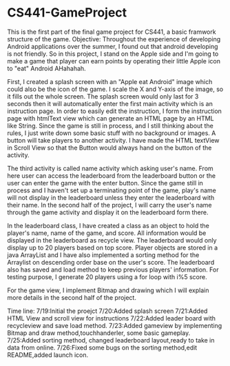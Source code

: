 # CS441-GameProject
This is the first part of the final game project for CS441, a basic framwork structure of the game.
Objective:
    Throughout the experience of developing Android applications over the summer, I found out that android developing is not friendly. So in this project, I stand on the Apple side and I'm going to make a game that player can earn points by operating their little Apple icon to "eat" Android AHahahah. 
 
First, I created a splash screen with an "Apple eat Android" image which could also be the icon of the game. I scale the X and Y-axis of the image, so it fills out the whole screen. The splash screen would only last for 3 seconds then it will automatically enter the first main activity which is an instruction page. 
In order to easily edit the instruction,  I form the instruction page with htmlText view which can generate an HTML page by an HTML like String. Since the game is still in process, and I still thinking about the rules, I just write down some basic stuff with no background or images. A button will take players to another activity. I have made the HTML textView in Scroll View so that the Button would always hand on the button of the activity. 

The third activity is called name activity which asking user's name. From here user can access the leaderboard from the leaderboard button or the user can enter the game with the enter button. Since the game still in process and I haven't set up a terminating point of the game, play's name will not display in the leaderboard unless they enter the leaderboard with their name. In the second half of the project, I will carry the user's name through the game activity and display it on the leaderboard form there.

In the leaderboard class, I have created a class as an object to hold the player's name, name of the game, and score. All information would be displayed in the leaderboard as recycle view. The leaderboard would only display up to 20 players based on top score. Player objects are stored in a java ArrayList and I have also implemented a sorting method for the Arraylist on descending order base on the user's score.  The leaderboard also has saved and load method to keep previous players' information. For testing purpose, I generate 20 players using a for loop with i%5 score.

For the game view, I implement Bitmap and drawing which I will explain more details in the second half of the project. 

Time line:
7/19:Initial the proejct
7/20:Added splash screen
7/21:Added HTML View and scroll view for instructions
7/22:Added leader board with recycleview and save load method.
7/23:Added gameview by implementing Bitmap and draw method,touchhanderler, some basic gameplay.
7/25:Added sorting method, changed leaderboard layout,ready to take in data from online.
7/26:Fixed some bugs on the sorting method,edit README,added launch icon.
